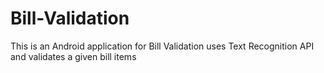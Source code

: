# Bill-Validation
This is an Android application for Bill Validation uses Text Recognition API and validates a given bill items
